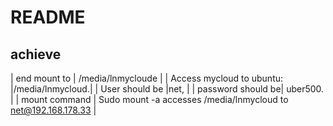 # README
## achieve
| end mount to | /media/lnmycloude |
| Access mycloud to ubuntu: |/media/lnmycloud.|
| User should be |net, |
| password should be| uber500. |
| mount command | Sudo mount -a accesses /media/lnmycloud to net@192.168.178.33 |
